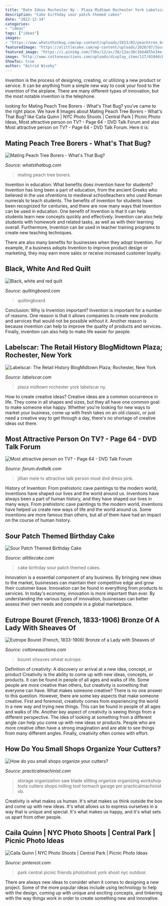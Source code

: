 ```yaml
---
title: "Date Ideas Rochester Ny - Plaza Midtown Rochester York Labelscar Ny"
description: "Cake birthday sour patch themed cakes"
date: "2022-12-14"
categories:
- "ideas"
tags: ["ideas"]
images:
- "https://www.whatsthatbug.com/wp-content/uploads/2013/02/peachtree_borers_mating_chr.jpg"
featuredImage: "https://alittlecake.com/wp-content/uploads/2020/07/Sour-Patch-Birthday-Cake.jpg"
featured_image: "https://i.pinimg.com/736x/12/ac/38/12ac38c1b64855e34e12a21acb41b50c.jpg"
image: "http://www.cottoneauctions.com/uploads/display_item/117/0104dcbour_det1.jpg"
ShowToc: true
author: "Astrid Wisoky"
---
```



Invention is the process of designing, creating, or utilizing a new product or service. It can be anything from a simple new way to cook your food to the invention of the airplane. There are many different types of innovation, but the most notable invention is the telephone.

	

		
looking for Mating Peach Tree Borers - What&#039;s That Bug? you've came to the right place. We have 8 Images about Mating Peach Tree Borers - What&#039;s That Bug? like Caila Quinn | NYC Photo Shoots | Central Park | Picnic Photo Ideas, Most attractive person on TV? - Page 64 - DVD Talk Forum and also Most attractive person on TV? - Page 64 - DVD Talk Forum. Here it is:
		
    
## Mating Peach Tree Borers - What&#039;s That Bug?

<img loading=lazy src="https://www.whatsthatbug.com/wp-content/uploads/2013/02/peachtree_borers_mating_chr.jpg" onerror="this.onerror=null;this.src='https://tse4.mm.bing.net/th?id=OIP.B8vgDolOxMVO3iHtSo-2rgAAAA&amp;pid=15.1';" alt="Mating Peach Tree Borers - What&#039;s That Bug?">

_Source: whatsthatbug.com_

>mating peach tree borers. 

	

Invention in education: What benefits does invention have for students?
Invention has long been a part of education, from the ancient Greeks who believed in the use ofventions to medieval schoolteachers who used Roman numerals to teach students. The benefits of invention for students have been recognized for centuries, and there are now many ways that Invention can be used in education. 
One benefit of Invention is that it can help students learn new concepts quickly and effectively. Invention can also help students with homework and related tasks, as well as with their learning overall. Furthermore, Invention can be used in teacher training programs to create new teaching techniques. 

There are also many benefits for businesses when they adopt Invention. For example, if a business adopts Invention to improve product design or marketing, they may earn more sales or receive increased customer loyalty.

    
## Black, White And Red Quilt

<img loading=lazy src="https://www.quiltingboard.com/attachments/tutorials-f10/387391d1357916862-img_0904.jpg" onerror="this.onerror=null;this.src='https://tse4.mm.bing.net/th?id=OIP.wbIj02NlTD4qLIjZX-DOZAHaFj&amp;pid=15.1';" alt="Black, white and red quilt">

_Source: quiltingboard.com_

>quiltingboard. 

	

Conclusion: Why is Invention important?
Invention is important for a number of reasons. One reason is that it allows companies to create new products and services that would not be possible without it. Another reason is because invention can help to improve the quality of products and services. Finally, invention can also help to make life easier for people.

    
## Labelscar: The Retail History BlogMidtown Plaza; Rochester, New York

<img loading=lazy src="http://www.labelscar.com/wp-content/uploads/2006/07/Midtown-Plaza-02.jpg" onerror="this.onerror=null;this.src='https://tse4.mm.bing.net/th?id=OIP.J8UQDtA5ZqdbBoJRcgr4VAHaFj&amp;pid=15.1';" alt="Labelscar: The Retail History BlogMidtown Plaza; Rochester, New York">

_Source: labelscar.com_

>plaza midtown rochester york labelscar ny. 

	

How to create creative ideas?
Creative ideas are a common occurrence in life. They come in all shapes and sizes, but they all have one common goal: to make someone else happy. Whether you're looking for new ways to market your business, come up with fresh takes on an old classic, or just need a creative way to get through a day, there's no shortage of creative ideas out there.

    
## Most Attractive Person On TV? - Page 64 - DVD Talk Forum

<img loading=lazy src="https://cimg8.ibsrv.net/gimg/dvdtalk.com-vbulletin/640x853/2017_09_07_jillian_mele_pink_dress_e4fcf6dcaae0c6fdf23c72df07501e4c0e2a715f.jpg" onerror="this.onerror=null;this.src='https://tse1.mm.bing.net/th?id=OIP.14-4TSTgEaLmr4M6Y-NwEgHaJ3&amp;pid=15.1';" alt="Most attractive person on TV? - Page 64 - DVD Talk Forum">

_Source: forum.dvdtalk.com_

>jillian mele tv attractive talk person most dvd dress pink. 

	

History of Invention: From prehistoric cave paintings to the modern world, inventions have shaped our lives and the world around us.
Inventions have always been a part of human history, and they have shaped our lives in many ways. From prehistoric cave paintings to the modern world, inventions have helped us create new ways of life and the world around us. Some inventions are more famous than others, but all of them have had an impact on the course of human history.

    
## Sour Patch Themed Birthday Cake

<img loading=lazy src="https://alittlecake.com/wp-content/uploads/2020/07/Sour-Patch-Birthday-Cake.jpg" onerror="this.onerror=null;this.src='https://tse2.mm.bing.net/th?id=OIP.baOWL589POTnqgyNUK1kzQHaKG&amp;pid=15.1';" alt="Sour Patch Themed Birthday Cake">

_Source: alittlecake.com_

>cake birthday sour patch themed cakes. 

	

Innovation is a essential component of any business. By bringing new ideas to the market, businesses can maintain their competitive edge and grow their customer base. Innovation can be found in everything from products to services. In today's economy, innovation is more important than ever. By understanding the various types of innovation, businesses can better assess their own needs and compete in a global marketplace.

    
## Eutrope Bouret (French, 1833-1906) Bronze Of A Lady With Sheaves Of

<img loading=lazy src="http://www.cottoneauctions.com/uploads/display_item/117/0104dcbour_det1.jpg" onerror="this.onerror=null;this.src='https://tse3.mm.bing.net/th?id=OIP.LOSQIQn9PsdHN6HnKvXKFQHaKA&amp;pid=15.1';" alt="Eutrope Bouret (French, 1833-1906) Bronze of a Lady with Sheaves of">

_Source: cottoneauctions.com_

>bouret sheaves wheat eutrope. 

	

Definition of creativity: A discovery or arrival at a new idea, concept, or product
Creativity is the ability to come up with new ideas, concepts, or products. It can be found in people of all ages and walks of life. Some people are more creative than others, but creativity is something that everyone can have. What makes someone creative? There is no one answer to this question. However, there are some key aspects that make someone creative. First and foremost, creativity comes from experiencing the world in a new way and trying new things. This can be found in people of all ages and walks of life. Another key aspect of creativity is seeing things from a different perspective. The idea of looking at something from a different angle can help you come up with new ideas or products. People who are more creative often have a strong imagination and are able to see things from many different angles. Finally, creativity often comes with effort.

    
## How Do You Small Shops Organize Your Cutters?

<img loading=lazy src="https://www.practicalmachinist.com/vb/attachments/f38/101297d1393966076-how-do-you-small-shops-organize-your-cutters-5-over-view.jpg" onerror="this.onerror=null;this.src='https://tse1.mm.bing.net/th?id=OIP.ibOfUV6FEg5nUE0gp_CfDwHaKi&amp;pid=15.1';" alt="How do you small shops organize your cutters?">

_Source: practicalmachinist.com_

>storage organization saw blade slitting organize organizing workshop tools cutters shops milling tool tormach garage pm practicalmachinist vb. 

	

Creativity is what makes us human. It's what makes us think outside the box and come up with new ideas. It's what allows us to express ourselves in a way that is unique and special. It's what makes us happy, and it's what sets us apart from other people.

    
## Caila Quinn | NYC Photo Shoots | Central Park | Picnic Photo Ideas

<img loading=lazy src="https://i.pinimg.com/736x/12/ac/38/12ac38c1b64855e34e12a21acb41b50c.jpg" onerror="this.onerror=null;this.src='https://tse4.mm.bing.net/th?id=OIP.WySFo8hHizYGdsPyZFkJkwHaJQ&amp;pid=15.1';" alt="Caila Quinn | NYC Photo Shoots | Central Park | Picnic Photo Ideas">

_Source: pinterest.com_

>park central picnic friends photoshoot york shoot nyc outdoor. 

	

There are always new ideas to consider when it comes to designing a new project. Some of the more popular ideas include using technology to help with the design, coming up with unique and exciting concepts, and tinkering with the way things work in order to create something new and innovative.

